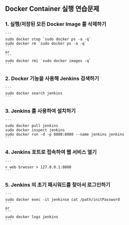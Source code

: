 ## Docker Container 실행 연습문제

### 1. 실행/저장된 모든 Docker Image 를 삭제하기
    ```
    sudo docker stop `sudo docker ps -a -q`
    sudo docker rm `sudo docker ps -a -q`
    ```
    or
    ```
    sudo docker rmi `sudo docker images -q`
    ```

### 2. Docker 기능을 사용해 Jenkins 검색하기
    ```
    sudo docker search jenkins
    ```

### 3. Jenkins 를 사용하여 설치하기
    ```
    sudo docker pull jenkins
    sudo docker inspect jenkins
    sudo docker run -d -p 8080:8080 --name jenkins jenkins
    ```
    
### 4. Jenkins 포트로 접속하여 웹 서비스 열기
    ```
    < web brwoser > 127.0.0.1:8080
    ```

### 5. Jenkins 의 초기 패시워드를 찾아서 로그인하기 
    ```
    sudo docker exec -it jenkinse cat /path/initPassword
    ```
    or 
    ```
    sudo docker logs jenkins
    ```
